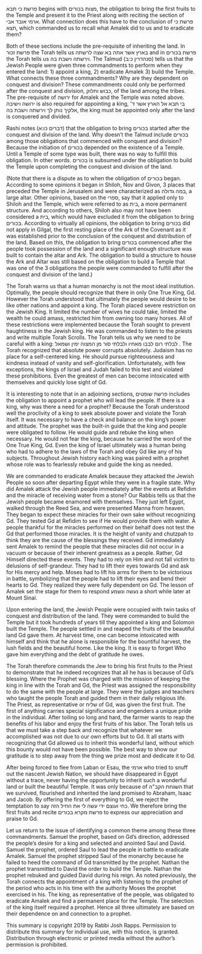 פרשת כי תבא begins with מצות בכורים, the obligation to bring the first fruits to the Temple and present it to the Priest along with reciting the section of ארמי אובד אבי. What connection does this have to the conclusion of פרשת כי תצא, which commanded us to recall what Amalek did to us and to eradicate them?

Both of these sections include the pre-requisite of inheriting the land. In פרשת זכור the Torah tells us בארץ אשר אתה בא שצה לרשתה and in פרשת בכורים the Torah tells us וירשתה וישבת בה. The Talmud (סנהדרין כ:ב) tells us that the Jewish People were given three commandments to perform when they entered the land: 1) appoint a king, 2) eradicate Amalek 3) build the Temple. What connects these three commandments? Why are they dependent on conquest and division? These commandments could only be performed after the conquest and division, כבוש וחלוק, of the land among the tribes. The pre-requisite of ירושה for Amalek and the Temple was noted above. ירושה וישיבה is also  required for appointing a king, בי תבא אל הארץ אשר ד' אלקיך נותן לך וירשתה וישבת בה, the king must be appointed only after the land is conquered and divided.

Rashi notes (דברים כו:א) that the obligation to bring בכורים started after the conquest and division of the land. Why doesn’t the Talmud include בכורים among those obligations that commenced with conquest and division? Because the initiation of בכורים depended on the existence of a Temple. Until a Temple of some type was built, there was no way to fulfill this obligation. In other words. בכורים is subsumed under the obligation to build the Temple upon completing the conquest and division of the land.  

(Note that there is a dispute as to when the obligation of בכורים began. According to some opinions it began in Shiloh, Nov and Givon, 3 places that preceded the Temple in Jerusalem and were characterized as במה גדולה, a large altar. Other opinions, based on the ספרי, say that it applied only to Shiloh and the Temple, which were referred to as בית, a more permanent structure.  And according to others, Shiloh also may not have been considered a בית, which would have excluded it from the obligation to bring בכורים. According to virtually all opinions, the obligation to bring בכורים did not apply in Gilgal, the first resting place of the Ark of the Covenant as it was established prior to the conclusion of the conquest and distribution of the land. Based on this, the obligation to bring בכורים commenced after the people took possession of the land and a significant enough structure was built to contain the altar and Ark. The obligation to build a structure to house the Ark and Altar was still based on the obligation to build a Temple that was one of the 3 obligations the people were commanded to fulfill after the conquest and division of the land.)

The Torah warns us that a human monarchy is not the most ideal institution. Optimally, the people should recognize that there in only One True King, Gd. However the Torah understood that ultimately the people would desire to be like other nations and appoint a king. The Torah placed severe restriction on the Jewish King. It limited the number of wives he could take, limited the wealth he could amass, restricted him from owning too many horses. All of these restrictions were implemented because the Torah sought to prevent haughtiness in the Jewish king. He was commanded to listen to the priests and write multiple Torah Scrolls. The Torah tells us why we need to be careful with a king: לבלתי רום לבבו מאחיו ולבלתי סור מן המצוה ימין ושמאל . The Torah recognized that absolute power corrupts absolutely. Judaism has no place for a self-centered king. He should pursue righteousness and kindness instead of vanity and self-glorification. Unfortunately, with few exceptions, the kings of Israel and Judah failed to this test and violated these prohibitions. Even the greatest of men can become intoxicated with themselves and quickly lose sight of Gd.

It is interesting to note that in an adjoining sections, פרשת שופטים includes the obligation to appoint a prophet who will lead the people. If there is a king, why was there a need for a prophet? Because the Torah understood well the proclivity of a king to seek absolute power and violate the Torah itself. It was necessary to have a check and balance on the king’s power and attitude. The prophet was the built-in guide that the king and people were obligated to follow. He would guide and rebuke the king when necessary. He would not fear the king, because he carried the word of the One True King, Gd. Even the king of Israel ultimately was a human being who had to adhere to the laws of the Torah and obey Gd like any of his subjects. Throughout Jewish history each king was paired with a prophet whose role was to fearlessly rebuke and guide the king as needed.

We are commanded to eradicate Amalek because they attacked the Jewish People so soon after departing Egypt while they were in a fragile state. Why did Amalek attack the Jewish people immediately after the events at Refidim and the miracle of receiving water from a stone? Our Rabbis tells us that the Jewish people became enamored with themselves. They just left Egypt, walked through the Reed Sea, and were presented Manna from heaven. They began to expect these miracles for their own sake without recognizing Gd. They tested Gd at Refidim to see if He would provide them with water. A people thankful for the miracles performed on their behalf does not test the Gd that performed those miracles. It is the height of vanity and chutzpah to think they are the cause of the blessings they received. Gd immediately sent Amalek to remind the people that these miracles did not occur in a vacuum or because of their inherent greatness as a people. Rather, Gd Himself directed these events. They had to rely on Him and not fall victim to delusions of self-grandeur. They had to lift their eyes towards Gd and ask for His mercy and help. Moses had to lift his arms for them to be victorious in battle, symbolizing that the people had to lift their eyes and bend their hearts to Gd. They realized they were fully dependent on Gd. The lesson of Amalek set the stage for them to respond נעשה ונשמע a short while later at Mount Sinai.

Upon entering the land, the Jewish People were occupied with twin tasks of conquest and distribution of the land. They were commanded to build the Temple but it took hundreds of years till they appointed a king and Solomon built the Temple. The people settled in and reaped the fruits of the beautiful land Gd gave them. At harvest time, one can become intoxicated with himself and think that he alone is responsible for the bountiful harvest, the lush fields and the beautiful home. Like the king. It is easy to forget Who gave him everything and the debt of gratitude he owes. 

The Torah therefore commands the Jew to bring his first fruits to the Priest to demonstrate that he indeed recognizes that all he has is because of Gd’s blessing. Where the Prophet was charged with the mission of keeping the king in line with the Torah and Gd, the Priest was assigned the responsibility to do the same with the people at large. They were the judges and teachers who taught the people Torah and guided them in their daily religious life. The Priest, as representative or שליח of Gd, was given the first fruit. The first of anything carries special significance and engenders a unique pride in the individual. After toiling so long and hard, the farmer wants to reap the benefits of his labor and enjoy the first fruits of his labor. The Torah tells us that we must take a step back and recognize that whatever we accomplished was not due to our own efforts but to Gd. It all starts with recognizing that Gd allowed us to inherit this wonderful land, without which this bounty would not have been possible. The best way to show our gratitude is to step away from the thing we prize most and dedicate it to Gd.

After being forced to flee from Laban or Esau, the ארמי who tried to snuff out the nascent Jewish Nation, we should have disappeared in Egypt without a trace, never having the opportunity to inherit such a wonderful land or built the beautiful Temple. It was only because of השגחת הקב"ה that we survived, flourished and inherited the land promised to Abraham, Isaac and Jacob. By offering the first of everything to Gd, we reject the temptation to say כחי ועוצם ידי עשה לי את החיל הזה. We therefore bring the first fruits and recite פרשת מקרא בכורים to express our appreciation and praise to Gd.

Let us return to the issue of identifying a common theme among these three commandments. Samuel the prophet, based on Gd’s direction, addressed the people’s desire for a king and selected and anointed Saul and David. Samuel the prophet, ordered Saul to lead the people in battle to eradicate Amalek. Samuel the prophet stripped Saul of the monarchy because he failed to heed the command of Gd transmitted by the prophet. Nathan the prophet transmitted to David the order to build the Temple. Nathan the prophet rebuked and guided David during his reign. As noted previously, the Torah connects the appointment of a king with listening to the prophet of the period who acts in his time with the authority Moses the prophet exercised in his. The king, as representative of the people, was obligated to eradicate Amalek and find a permanent place for the Temple. The selection of the king itself required a prophet. Hence all three ultimately are based on their dependence on and connection to a prophet.

This summary is copyright 2019 by Rabbi Josh Rapps. Permission to distribute this summary for individual use, with this notice, is granted. Distribution through electronic or printed media without the author’s permission is prohibited.

